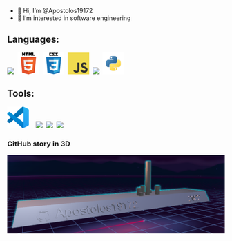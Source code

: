 - 👋 Hi, I’m @Apostolos19172
- 👀 I’m interested in software engineering
<!---
- 🌱 I’m currently learning React
--->
<!---
- 💞️ I’m looking to collaborate on ...
- 📫 How to reach me ...
--->

<!---
Apostolos19172/Apostolos19172 is a ✨ special ✨ repository because its `README.md` (this file) appears on your GitHub profile.
You can click the Preview link to take a look at your changes.
--->

## Languages:
<div>
  <img width=50px src="https://brandslogos.com/wp-content/uploads/images/large/java-logo-1.png">&nbsp;
  <img width=50px src="https://raw.githubusercontent.com/github/explore/80688e429a7d4ef2fca1e82350fe8e3517d3494d/topics/html/html.png">&nbsp;
  <img width=50px src="https://raw.githubusercontent.com/github/explore/80688e429a7d4ef2fca1e82350fe8e3517d3494d/topics/css/css.png">&nbsp;
  <img width=50px src="https://raw.githubusercontent.com/github/explore/80688e429a7d4ef2fca1e82350fe8e3517d3494d/topics/javascript/javascript.png">&nbsp;
  <img width=50px src="https://freepngimg.com/thumb/php/5-2-php-logo-png-clipart-thumb.png">&nbsp;
  <img width=50px src="https://raw.githubusercontent.com/github/explore/80688e429a7d4ef2fca1e82350fe8e3517d3494d/topics/python/python.png">&nbsp;
</div>

## Tools:
<div>
  <img width=50px src="https://raw.githubusercontent.com/github/explore/80688e429a7d4ef2fca1e82350fe8e3517d3494d/topics/visual-studio-code/visual-studio-code.png">&nbsp;&nbsp;&nbsp;
  <img width=50px src="https://camo.githubusercontent.com/4f26079b534fd6be6b8bbcd0a50368b3d8fd6e25a1460833d038fc5c80be1dbb/68747470733a2f2f63646e2e66726565626965737570706c792e636f6d2f6c6f676f732f6c617267652f32782f65636c697073652d31312d6c6f676f2d706e672d7472616e73706172656e742e706e67">&nbsp;
  <img width=50px src="https://upload.wikimedia.org/wikipedia/commons/thumb/5/5f/Windows_logo_-_2012.svg/2048px-Windows_logo_-_2012.svg.png">&nbsp;
  <img width=50px src="https://cdn-icons-png.flaticon.com/512/518/518713.png">&nbsp;
</div>

### GitHub story in 3D
<!-- [<img width=300px src="https://cdn-icons-png.flaticon.com/512/518/518713.png">](https://skyline.github.com/Apostolos172/2022) -->
<!-- [<img width=600px src="https://github.com/Apostolos19172/Apostolos19172/blob/2b0a79e027f4ee4ee76e8180c741ceabf77bb789/Apostolos1723D.png">](https://skyline.github.com/Apostolos172/2022) -->

<!--for apostolos172-->
<!--
[<img width=600px src="https://github.com/Apostolos19172/Apostolos19172/blob/c73124828a2b9897a6a05d59c2e3ec3f407ab707/Apostolos1723dFull.png">](https://skyline.github.com/Apostolos172/2022)
-->

[<img width=600px src="https://github.com/Apostolos19172/Apostolos19172/blob/847ef1ed7d37dc10109b235bb763b2301f9e8602/Apostolos191723D.png">](https://skyline.github.com/Apostolos19172/2022)

